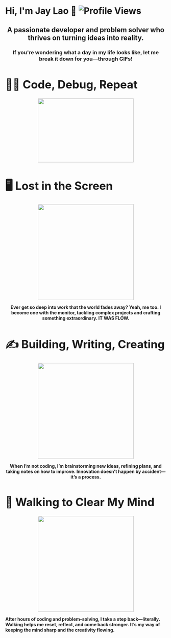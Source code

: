 # Hi, I'm Jay Lao 👋                                                                                                                                                                                                                                     ![Profile Views](https://komarev.com/ghpvc/?username=JayLao&color=red)




<div align="center">
  <h2><b>A passionate developer and problem solver who thrives on turning ideas into reality.</b></h2>
  <h3><b>If you're wondering what a day in my life looks like, let me break it down for you—through GIFs!</b></h3>
</div>




<h1 style="font-size: 35px;">👨‍💻 <b>Code, Debug, Repeat</b></h1>



<p align="center">
<img src="https://media.giphy.com/media/78XCFBGOlS6keY1Bil/giphy.gif" width="300" height="200">

<h1 style="font-size: 35px;">🖥️ <b>Lost in the Screen</b></h1>
<p align="center">
<img src="https://media.giphy.com/media/26tn33aiTi1jkl6H6/giphy.gif" width="300">
</p> 
<div align="center">
<p><b>Ever get so deep into work that the world fades away? Yeah, me too. I become one with the monitor, tackling complex projects and crafting something extraordinary. IT WAS FLOW.</b></p>
</div>
<h1 style="font-size: 35px;">✍️ <b>Building, Writing, Creating</b></h1>
<p align="center">
<img src="https://media.giphy.com/media/l49JRQC9RNa5j35a8/giphy.gif" width="300">
</p>  
<div align="center">
<p><b>When I’m not coding, I’m brainstorming new ideas, refining plans, and taking notes on how to improve. Innovation doesn’t happen by accident—it’s a process.</b></p>
</div>
<h1 style="font-size: 35px;">🚶 <b>Walking to Clear My Mind</b></h1>

<p align="center">
<img src="https://media.giphy.com/media/1zJUoEOi6OGtnzHtn5/giphy.gif" width="300">
</p>  
<div align="center font ">
<p><b>After hours of coding and problem-solving, I take a step back—literally. Walking helps me reset, reflect, and come back stronger. It’s my way of keeping the mind sharp and the creativity flowing.
</b></p> </div>

